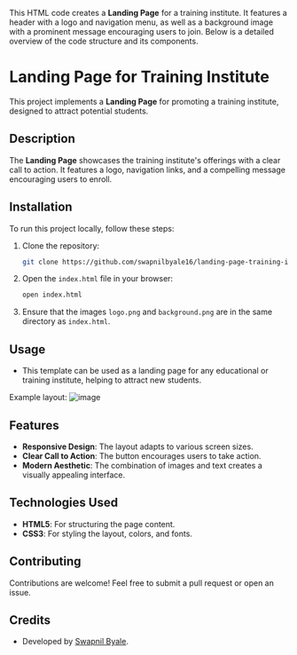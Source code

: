This HTML code creates a **Landing Page** for a training institute. It features a header with a logo and navigation menu, as well as a background image with a prominent message encouraging users to join. Below is a detailed overview of the code structure and its components.

# Landing Page for Training Institute

This project implements a **Landing Page** for promoting a training institute, designed to attract potential students.

## Description
The **Landing Page** showcases the training institute's offerings with a clear call to action. It features a logo, navigation links, and a compelling message encouraging users to enroll.

## Installation
To run this project locally, follow these steps:

1. Clone the repository:
   ```bash
   git clone https://github.com/swapnilbyale16/landing-page-training-institute.git
   ```

2. Open the `index.html` file in your browser:
   ```bash
   open index.html
   ```

3. Ensure that the images `logo.png` and `background.png` are in the same directory as `index.html`.

## Usage
- This template can be used as a landing page for any educational or training institute, helping to attract new students.

Example layout:
![image](https://github.com/user-attachments/assets/44fff49c-aae7-4c13-b329-fe57bea6089a)


## Features
- **Responsive Design**: The layout adapts to various screen sizes.
- **Clear Call to Action**: The button encourages users to take action.
- **Modern Aesthetic**: The combination of images and text creates a visually appealing interface.

## Technologies Used
- **HTML5**: For structuring the page content.
- **CSS3**: For styling the layout, colors, and fonts.

## Contributing
Contributions are welcome! Feel free to submit a pull request or open an issue.

## Credits
- Developed by [Swapnil Byale](https://github.com/swapnilbyale16).

